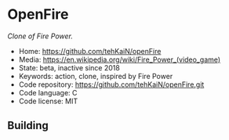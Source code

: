 # OpenFire

_Clone of Fire Power._

- Home: https://github.com/tehKaiN/openFire
- Media: <https://en.wikipedia.org/wiki/Fire_Power_(video_game)>
- State: beta, inactive since 2018
- Keywords: action, clone, inspired by Fire Power
- Code repository: https://github.com/tehKaiN/openFire.git
- Code language: C
- Code license: MIT

## Building
